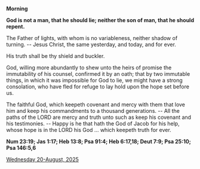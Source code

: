 **Morning**

**God is not a man, that he should lie; neither the son of man, that he should repent.**
 
The Father of lights, with whom is no variableness, neither shadow of turning. -- Jesus Christ, the same yesterday, and today, and for ever.
 
His truth shall be thy shield and buckler.
 
God, willing more abundantly to shew unto the heirs of promise the immutability of his counsel, confirmed it by an oath; that by two immutable things, in which it was impossible for God to lie, we might have a strong consolation, who have fled for refuge to lay hold upon the hope set before us.
 
The faithful God, which keepeth covenant and mercy with them that love him and keep his commandments to a thousand generations. -- All the paths of the LORD are mercy and truth unto such as keep his covenant and his testimonies. -- Happy is he that hath the God of Jacob for his help, whose hope is in the LORD his God ... which keepeth truth for ever.  

**Num 23:19; Jas 1:17; Heb 13:8; Psa 91:4; Heb 6:17,18; Deut 7:9; Psa 25:10; Psa 146:5,6**

[Wednesday 20-August, 2025](https://t.me/daily_light)
